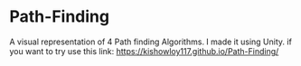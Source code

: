 # Path-Finding
A visual representation of 4 Path finding Algorithms. 
I made it using Unity.
if you want to try use this link: https://kishowloy117.github.io/Path-Finding/
